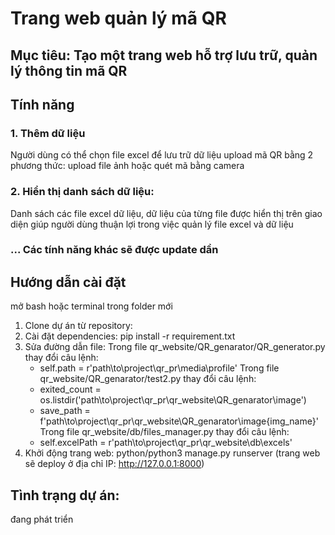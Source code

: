 # Trang web quản lý mã QR
## Mục tiêu: Tạo một trang web hỗ trợ lưu trữ, quản lý thông tin mã QR

## Tính năng
### 1. Thêm dữ liệu
Người dùng có thể chọn file excel để lưu trữ dữ liệu upload mã QR bằng 2 phương thức: upload file ảnh hoặc quét mã bằng camera
### 2. Hiển thị danh sách dữ liệu:
Danh sách các file excel dữ liệu, dữ liệu của từng file được hiển thị trên giao diện giúp người dùng thuận lợi trong việc quản lý file excel và dữ liệu
### ... Các tính năng khác sẽ được update dần

## Hướng dẫn cài đặt
mở bash hoặc terminal trong folder mới
1. Clone dự án từ repository:
2. Cài đặt dependencies: pip install -r requirement.txt
3. Sửa đường dẫn file:
   Trong file qr_website/QR_genarator/QR_generator.py thay đổi câu lệnh:
      - self.path = r'path\to\project\qr_pr\media\profile'
   Trong file qr_website/QR_genarator/test2.py thay đổi câu lệnh:
      - exited_count = os.listdir('path\to\project\qr_pr\qr_website\QR_genarator\image')
      - save_path = f'path\to\project\qr_pr\qr_website\QR_genarator\image\{img_name}'
   Trong file qr_website/db/files_manager.py thay đổi câu lệnh:
      - self.excelPath = r'path\to\project\qr_pr\qr_website\db\excels'
5. Khởi động trang web: python/python3 manage.py runserver (trang web sẽ deploy ở địa chỉ IP: http://127.0.0.1:8000)

## Tình trạng dự án:
đang phát triển



